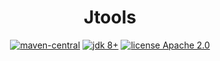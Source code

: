 <h1 align="center">Jtools</h1>

<p align="center">
    <a href="https://mvnrepository.com/search?q=io.github.jxnflzc.jtools"><img src="https://img.shields.io/maven-central/v/io.github.jxnflzc.jtools/jtools" alt="maven-central"></a>
    <a href="https://www.oracle.com/technetwork/java/javase/downloads/index.html"><img src="https://img.shields.io/badge/JDK-8+-brightgreen.svg" alt="jdk 8+"></a>
    <a href="./LICENSE"><img src="https://img.shields.io/badge/license-Apache%202-orange" alt="license Apache 2.0"></a>
</p>
